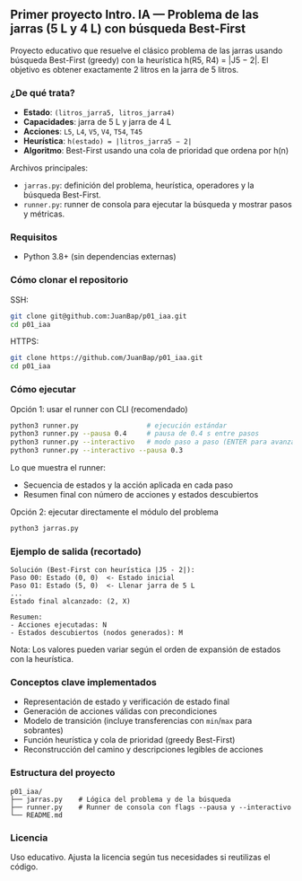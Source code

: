 ## Primer proyecto Intro. IA — Problema de las jarras (5 L y 4 L) con búsqueda Best-First

Proyecto educativo que resuelve el clásico problema de las jarras usando búsqueda Best-First (greedy) con la heurística h(R5, R4) = |J5 − 2|. El objetivo es obtener exactamente 2 litros en la jarra de 5 litros.

### ¿De qué trata?
- **Estado**: `(litros_jarra5, litros_jarra4)`
- **Capacidades**: jarra de 5 L y jarra de 4 L
- **Acciones**: `L5`, `L4`, `V5`, `V4`, `T54`, `T45`
- **Heurística**: `h(estado) = |litros_jarra5 − 2|`
- **Algoritmo**: Best-First usando una cola de prioridad que ordena por h(n)

Archivos principales:
- `jarras.py`: definición del problema, heurística, operadores y la búsqueda Best-First.
- `runner.py`: runner de consola para ejecutar la búsqueda y mostrar pasos y métricas.

### Requisitos
- Python 3.8+ (sin dependencias externas)

### Cómo clonar el repositorio
SSH:
```bash
git clone git@github.com:JuanBap/p01_iaa.git
cd p01_iaa
```

HTTPS:
```bash
git clone https://github.com/JuanBap/p01_iaa.git
cd p01_iaa
```

### Cómo ejecutar
Opción 1: usar el runner con CLI (recomendado)
```bash
python3 runner.py                 # ejecución estándar
python3 runner.py --pausa 0.4     # pausa de 0.4 s entre pasos
python3 runner.py --interactivo   # modo paso a paso (ENTER para avanzar)
python3 runner.py --interactivo --pausa 0.3
```

Lo que muestra el runner:
- Secuencia de estados y la acción aplicada en cada paso
- Resumen final con número de acciones y estados descubiertos

Opción 2: ejecutar directamente el módulo del problema
```bash
python3 jarras.py
```

### Ejemplo de salida (recortado)
```text
Solución (Best-First con heurística |J5 - 2|):
Paso 00: Estado (0, 0)  <- Estado inicial
Paso 01: Estado (5, 0)  <- Llenar jarra de 5 L
...
Estado final alcanzado: (2, X)

Resumen:
- Acciones ejecutadas: N
- Estados descubiertos (nodos generados): M
```

Nota: Los valores pueden variar según el orden de expansión de estados con la heurística.

### Conceptos clave implementados
- Representación de estado y verificación de estado final
- Generación de acciones válidas con precondiciones
- Modelo de transición (incluye transferencias con `min`/`max` para sobrantes)
- Función heurística y cola de prioridad (greedy Best-First)
- Reconstrucción del camino y descripciones legibles de acciones

### Estructura del proyecto
```text
p01_iaa/
├── jarras.py    # Lógica del problema y de la búsqueda
├── runner.py    # Runner de consola con flags --pausa y --interactivo
└── README.md
```

### Licencia
Uso educativo. Ajusta la licencia según tus necesidades si reutilizas el código.